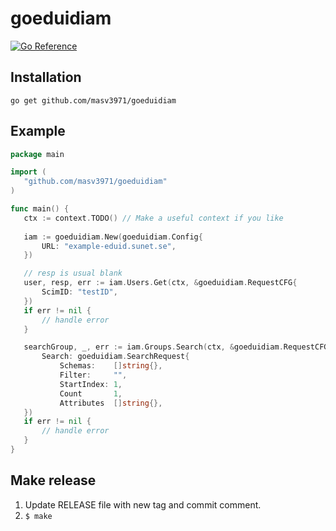 # goeduidiam

[![Go Reference](https://pkg.go.dev/badge/github.com/masv3971/goeduidiam.svg)](https://pkg.go.dev/github.com/masv3971/goeduidiam)

## Installation 
```
go get github.com/masv3971/goeduidiam
 ```

 ## Example
 ```go
 package main

import (
    "github.com/masv3971/goeduidiam"
)

func main() {
    ctx := context.TODO() // Make a useful context if you like
    
    iam := goeduidiam.New(goeduidiam.Config{
        URL: "example-eduid.sunet.se",
    })

    // resp is usual blank
    user, resp, err := iam.Users.Get(ctx, &goeduidiam.RequestCFG{
        ScimID: "testID",
    })
    if err != nil {
        // handle error
    }

    searchGroup, _, err := iam.Groups.Search(ctx, &goeduidiam.RequestCFG{
        Search: goeduidiam.SearchRequest{
            Schemas:    []string{},  
	        Filter:     "",     
	        StartIndex: 1, 
	        Count       1,   
	        Attributes  []string{},
    })
    if err != nil {
        // handle error
    }
}  
```

## Make release
1. Update RELEASE file with new tag and commit comment. 
2. ```$ make ```